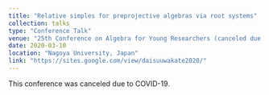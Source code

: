 ```yaml
---
title: "Relative simples for preprojective algebras via root systems"
collection: talks
type: "Conference Talk"
venue: "25th Conference on Algebra for Young Researchers (canceled due to COVID-19)"
date: 2020-03-10
location: "Nagoya University, Japan"
link: "https://sites.google.com/view/daisuuwakate2020/"
---
```


This conference was canceled due to COVID-19.
